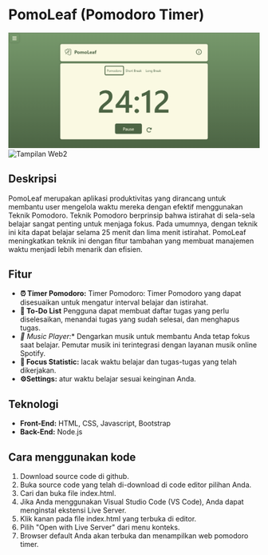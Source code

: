 # PomoLeaf (Pomodoro Timer)
![Tampilan Web](assets/img/homepage.png)
![Tampilan Web2](assets/img/music-player.png)

## Deskripsi
PomoLeaf merupakan aplikasi produktivitas yang dirancang untuk membantu user mengelola waktu mereka dengan efektif menggunakan Teknik Pomodoro. Teknik Pomodoro berprinsip bahwa istirahat di sela-sela belajar sangat penting untuk menjaga fokus. Pada umumnya, dengan teknik ini kita dapat belajar selama 25 menit dan lima menit istirahat. PomoLeaf meningkatkan teknik ini dengan fitur tambahan yang membuat manajemen waktu menjadi lebih menarik dan efisien.

## Fitur
- **⏰ Timer Pomodoro:** Timer Pomodoro: Timer Pomodoro yang dapat disesuaikan untuk mengatur interval belajar dan istirahat.
- **📝 To-Do List** Pengguna dapat membuat daftar tugas yang perlu diselesaikan, menandai tugas yang sudah selesai, dan menghapus tugas.
- *🎵 Music Player:** Dengarkan musik untuk membantu Anda tetap fokus saat belajar. Pemutar musik ini terintegrasi dengan layanan musik online Spotify.
- **📕 Focus Statistic:** lacak waktu belajar dan tugas-tugas yang telah dikerjakan.
- **⚙️Settings:** atur waktu belajar sesuai keinginan Anda.

## Teknologi
- **Front-End:** HTML, CSS, Javascript, Bootstrap
- **Back-End:** Node.js

## Cara menggunakan kode
1.	Download source code di github.
2.	Buka source code yang telah di-download di code editor pilihan Anda.
3.	Cari dan buka file index.html.
4.	Jika Anda menggunakan Visual Studio Code (VS Code), Anda dapat menginstal ekstensi Live Server.
5.	Klik kanan pada file index.html yang terbuka di editor.
6.	Pilih "Open with Live Server" dari menu konteks.
7.	Browser default Anda akan terbuka dan menampilkan web pomodoro timer.

